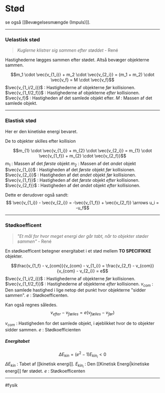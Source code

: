 # Stød
se også [[Bevægelsesmængde (Impuls)]].

---


### Uelastisk stød
> *Kuglerne klistrer sig sammen efter støddet*
> \- René

Hastighederne lægges sammen efter stødet. Altså bevæger objekterne sammen.

$$m_1 \cdot \vec{v_{1_i}} + m_2 \cdot \vec{v_{2_i}} = (m_1 + m_2) \cdot \vec{v_f} = M \cdot \vec{v_f}$$
$\vec{v_{1_i/2_i}}$ : Hastighederne af objekterne *før* kollisionen.
$\vec{v_{1_f/2_f}}$ : Hastighederne af objekterne *efter* kollisionen.
$\vec{v_f}$ : Hastigheden af det samlede objekt efter.
$M$ : Massen af det samlede objekt.

---

### Elastisk stød
Her er den kinetiske energi bevaret.

De to objekter skilles efter kollision 

$$m_{1} \cdot \vec{v_{1_i}} + m_{2} \cdot \vec{v_{2_i}} = m_{1} \cdot \vec{v_{1_f}} + m_{2} \cdot \vec{v_{2_f}}$$
$m_1$ : Massen af det *første* objekt
$m_2$ : Massen af det *andet* objekt
$\vec{v_{1_i}}$ : Hastigheden af det *første* objekt *før* kollisionen.
$\vec{v_{2_i}}$ : Hastigheden af det *andet* objekt *før* kollisionen.
$\vec{v_{1_f}}$ : Hastigheden af det *første* objekt *efter* kollisionen.
$\vec{v_{2_f}}$ : Hastigheden af det *andet* objekt *efter* kollisionen.

Dette er derudover også sandt:
$$ \vec{v_{1_i}} - \vec{v_{2_i}} = -\vec{v_{1_f}}  + \vec{v_{2_f}} \arrows u_i = -u_f$$


---

### Stødkoefficent
> *"Et mål for hvor meget energi der går tabt, når to objekter støder sammen"*
> \- René

En stødkoefficent betegner energitabet i et stød mellem **TO SPECIFIKKE** objekter.

$$\frac{v_{1_f} - v_{com}}{v_{com} - v_{1_i}} = \frac{v_{2_f} - v_{com}}{v_{com} - v_{2_i}} = e$$
$\vec{v_{1_i/2_i}}$ : Hastighederne af objekterne *før* kollisionen.
$\vec{v_{1_f/2_f}}$ : Hastighederne af objekterne *efter* kollisionen.
$v_{com}$ : Den samlede hastighed i lige netop det punkt hvor objekterne "sidder sammen".
$e$ : Stødkoefficenten.


Kan også regnes således.
$$v_{efter} - v_{fælles} = e(v_{fælles} - v_{før})$$

$v_{com}$ : Hastigheden for det samlede objekt, i øjeblikket hvor de to objekter sidder sammen.
$e$ : Stødkoefficienten

##### Energitabet
$$\Delta E_{kin} = (e^2 -1) E_{kin_i} < 0$$
$\Delta E_{kin}$ : Tabet af [[kinetisk energi]].
$E_{kin_i}$ : Den [[Kinetisk Energi|kinetiske energi]] før stødet.
$e$ : Stødkoefficenten


---
#fysik 